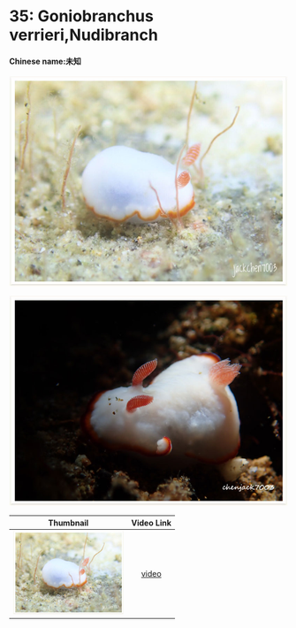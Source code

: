 # 35: Goniobranchus verrieri,Nudibranch

#### Chinese name:未知

![](../../.gitbook/assets/precious-chromodoris.jpg)

![](../../.gitbook/assets/goniobranchus-verrieri.jpg)

| Thumbnail | Video Link |
| :---: | :---: |
| ![](../../.gitbook/assets/small-precious-chromodoris.jpg)  | [video](https://drive.google.com/open?id=1_WJxKjPvd507MepNbbKgtep83iGTDtwE) |

